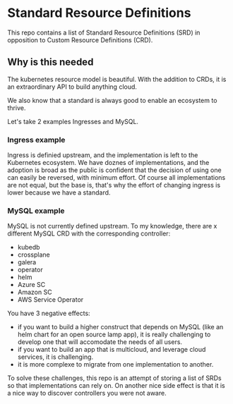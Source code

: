 # Standard Resource Definitions

This repo contains a list of Standard Resource Definitions (SRD) in opposition to Custom Resource Definitions (CRD).

## Why is this needed

The kubernetes resource model is beautiful. With the addition to CRDs, it is an extraordinary API to build anything cloud.

We also know that a standard is always good to enable an ecosystem to thrive.

Let's take 2 examples Ingresses and MySQL.

### Ingress example

Ingress is definied upstream, and the implementation is left to the Kubernetes ecosystem.
We have doznes of implementations, and the adoption is broad as the public is confident that
the decision of using one can easily be reversed, with minimum effort.
Of course all implementations are not equal, but the base is, that's why the effort of changing ingress
is lower because we have a standard.

### MySQL example

MySQL is not currently defined upstream. To my knowledge, there are x different MySQL CRD with the corresponding
controller:
 - kubedb
 - crossplane
 - galera
 - operator
 - helm
 - Azure SC
 - Amazon SC
 - AWS Service Operator

You have 3 negative effects:
 - if you want to build a higher construct that depends on MySQL (like an helm chart for an open source lamp app),
it is really challenging to develop one that will accomodate the needs of all users.
 - if you want to build an app that is multicloud, and leverage cloud services, it is challenging.
 - it is more complexe to migrate from one implementation to another.

To solve these challenges, this repo is an attempt of storing a list of SRDs so that implementations can rely on.
On another nice side effect is that it is a nice way to discover controllers you were not aware.
